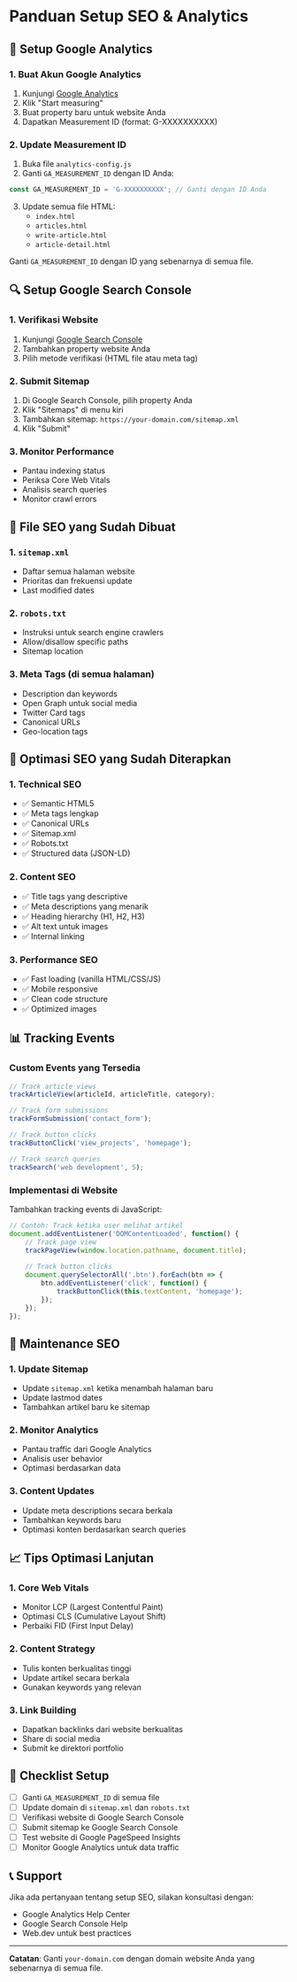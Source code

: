 # Panduan Setup SEO & Analytics

## 🚀 Setup Google Analytics

### 1. Buat Akun Google Analytics
1. Kunjungi [Google Analytics](https://analytics.google.com/)
2. Klik "Start measuring"
3. Buat property baru untuk website Anda
4. Dapatkan Measurement ID (format: G-XXXXXXXXXX)

### 2. Update Measurement ID
1. Buka file `analytics-config.js`
2. Ganti `GA_MEASUREMENT_ID` dengan ID Anda:
```javascript
const GA_MEASUREMENT_ID = 'G-XXXXXXXXXX'; // Ganti dengan ID Anda
```

3. Update semua file HTML:
   - `index.html`
   - `articles.html`
   - `write-article.html`
   - `article-detail.html`

Ganti `GA_MEASUREMENT_ID` dengan ID yang sebenarnya di semua file.

## 🔍 Setup Google Search Console

### 1. Verifikasi Website
1. Kunjungi [Google Search Console](https://search.google.com/search-console/)
2. Tambahkan property website Anda
3. Pilih metode verifikasi (HTML file atau meta tag)

### 2. Submit Sitemap
1. Di Google Search Console, pilih property Anda
2. Klik "Sitemaps" di menu kiri
3. Tambahkan sitemap: `https://your-domain.com/sitemap.xml`
4. Klik "Submit"

### 3. Monitor Performance
- Pantau indexing status
- Periksa Core Web Vitals
- Analisis search queries
- Monitor crawl errors

## 📄 File SEO yang Sudah Dibuat

### 1. `sitemap.xml`
- Daftar semua halaman website
- Prioritas dan frekuensi update
- Last modified dates

### 2. `robots.txt`
- Instruksi untuk search engine crawlers
- Allow/disallow specific paths
- Sitemap location

### 3. Meta Tags (di semua halaman)
- Description dan keywords
- Open Graph untuk social media
- Twitter Card tags
- Canonical URLs
- Geo-location tags

## 🎯 Optimasi SEO yang Sudah Diterapkan

### 1. Technical SEO
- ✅ Semantic HTML5
- ✅ Meta tags lengkap
- ✅ Canonical URLs
- ✅ Sitemap.xml
- ✅ Robots.txt
- ✅ Structured data (JSON-LD)

### 2. Content SEO
- ✅ Title tags yang descriptive
- ✅ Meta descriptions yang menarik
- ✅ Heading hierarchy (H1, H2, H3)
- ✅ Alt text untuk images
- ✅ Internal linking

### 3. Performance SEO
- ✅ Fast loading (vanilla HTML/CSS/JS)
- ✅ Mobile responsive
- ✅ Clean code structure
- ✅ Optimized images

## 📊 Tracking Events

### Custom Events yang Tersedia
```javascript
// Track article views
trackArticleView(articleId, articleTitle, category);

// Track form submissions
trackFormSubmission('contact_form');

// Track button clicks
trackButtonClick('view_projects', 'homepage');

// Track search queries
trackSearch('web development', 5);
```

### Implementasi di Website
Tambahkan tracking events di JavaScript:
```javascript
// Contoh: Track ketika user melihat artikel
document.addEventListener('DOMContentLoaded', function() {
    // Track page view
    trackPageView(window.location.pathname, document.title);
    
    // Track button clicks
    document.querySelectorAll('.btn').forEach(btn => {
        btn.addEventListener('click', function() {
            trackButtonClick(this.textContent, 'homepage');
        });
    });
});
```

## 🔧 Maintenance SEO

### 1. Update Sitemap
- Update `sitemap.xml` ketika menambah halaman baru
- Update lastmod dates
- Tambahkan artikel baru ke sitemap

### 2. Monitor Analytics
- Pantau traffic dari Google Analytics
- Analisis user behavior
- Optimasi berdasarkan data

### 3. Content Updates
- Update meta descriptions secara berkala
- Tambahkan keywords baru
- Optimasi konten berdasarkan search queries

## 📈 Tips Optimasi Lanjutan

### 1. Core Web Vitals
- Monitor LCP (Largest Contentful Paint)
- Optimasi CLS (Cumulative Layout Shift)
- Perbaiki FID (First Input Delay)

### 2. Content Strategy
- Tulis konten berkualitas tinggi
- Update artikel secara berkala
- Gunakan keywords yang relevan

### 3. Link Building
- Dapatkan backlinks dari website berkualitas
- Share di social media
- Submit ke direktori portfolio

## 🚨 Checklist Setup

- [ ] Ganti `GA_MEASUREMENT_ID` di semua file
- [ ] Update domain di `sitemap.xml` dan `robots.txt`
- [ ] Verifikasi website di Google Search Console
- [ ] Submit sitemap ke Google Search Console
- [ ] Test website di Google PageSpeed Insights
- [ ] Monitor Google Analytics untuk data traffic

## 📞 Support

Jika ada pertanyaan tentang setup SEO, silakan konsultasi dengan:
- Google Analytics Help Center
- Google Search Console Help
- Web.dev untuk best practices

---

**Catatan**: Ganti `your-domain.com` dengan domain website Anda yang sebenarnya di semua file.
